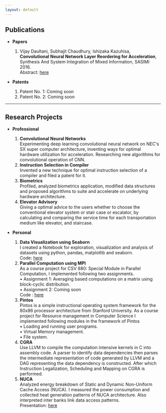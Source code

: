 ```yaml
---
layout: default
---
```



## Publications

* **Papers**
  1. Vijay Daultani, Subhajit Chaudhury, Ishizaka Kazuhisa, **Convolutional Neural Network Layer Reordering for Acceleration**, Synthesis And System Integration of Mixed Information, SASIMI 2016.     
  Abstract: [here](http://tsys.jp/sasimi/2016/program/program_abst.html#R1-15)

* **Patents**
  1. Patent No. 1: Coming soon
  2. Patent No. 2: Coming soon

---

## Research Projects

* **Professional**
  1. **Convolutional Neural Networks**      
    Experimenting deep learning convolutional neural network on NEC's SX super computer architecture, inventing ways for optimal hardware utilization for acceleration. Researching new algorithms for convolutional operation of CNN.
  2. **Instruction Selection in Compiler**     
  	Invented a new technique for optimal instruction selection of a compiler and filed a patent for it.
  3. **Biometrics**     
    Profiled, analyzed biometrics application, modified data structures and proposed algorithms to suite and accelerate on underlying hardware architecture.     
  4. **Elevator Advisory**     
    Giving a optimal advice to the users whether to choose the conventional elevator system or stair case or escalator, by calculating and comparing the service time for each transportation medium like elevator, and staircase. 

* **Personal**
  1. **Data Visualization using Seaborn**          
     I created a Notebook for exploration, visualization and analysis of datasets using python, pandas, matplotlib and seaborn.    
     Code: [here](https://github.com/vijaydaultani/specimen/blob/master/visualization/seaborn_abalone.ipynb)
  2. **Parallel Computation using MPI**      
  	As a course project for CSV 880: Special Module in Parallel Computation, I implemented following two assignments.      
  	• Assignment 1: Averaging based computations on a matrix using block-cyclic distribution.       
  	• Assignment 2: Coming soon     
     Code : [here](https://github.com/vijaydaultani/CSV880)
  3. **Pintos**  
  	Pintos is a simple instructional operating system framework for the 80x86 processor architecture from Stanford University. As a course project for Resource management in Computer Science I implemented following modules in the framework of Pintos       
	• Loading and running user programs.     
	• Virtual Memory management.    
	• File system.    
  4. **CGRA**    
    Use LLVM to compile the computation intensive kernels in C into assembly code. A parser to 	identify data dependencies then parses the intermediate representation of code generated by LLVM and a DAG representing the data dependency is constructed. After which Instruction Legalization, Scheduling and Mapping on CGRA is performed.
  5. **NUCA**     
  	Analyzed energy breakdown of Static and Dynamic Non-Uniform Cache Access (NUCA). I measured the power consumption and collected heat generation patterns of NUCA architecture. Also interpreted inter banks link data access patterns.    
  	Presentation: [here](https://github.com/vijaydaultani/nuca)